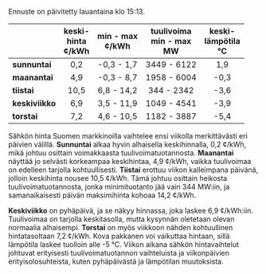 Ennuste on päivitetty lauantaina klo 15:13.

|              | keski-<br>hinta<br>¢/kWh | min - max<br>¢/kWh | tuulivoima<br>min - max<br>MW | keski-<br>lämpötila<br>°C |
|:-------------|:----------------:|:----------------:|:-------------:|:-------------:|
| **sunnuntai**   |        0,2        |      -0,3 - 1,7     |   3449 - 6122    |       1,9       |
| **maanantai**   |        4,9        |      -0,3 - 8,7     |   1958 - 6004    |      -0,3       |
| **tiistai**     |        10,5       |      6,8 - 14,2     |    344 - 2342    |      -3,6       |
| **keskiviikko** |        6,9        |      3,5 - 11,9     |   1049 - 4541    |      -3,9       |
| **torstai**     |        7,2        |      4,6 - 10,5     |   1182 - 3887    |      -5,4       |

Sähkön hinta Suomen markkinoilla vaihtelee ensi viikolla merkittävästi eri päivien välillä. **Sunnuntai** alkaa hyvin alhaisella keskihinnalla, 0,2 ¢/kWh, mikä johtuu osittain voimakkaasta tuulivoimatuotannosta. **Maanantai** näyttää jo selvästi korkeampaa keskihintaa, 4,9 ¢/kWh, vaikka tuulivoimaa on edelleen tarjolla kohtuullisesti. **Tiistai** erottuu viikon kalleimpana päivänä, jolloin keskihinta nousee 10,5 ¢/kWh. Tämä johtuu osittain heikosta tuulivoimatuotannosta, jonka minimituotanto jää vain 344 MW:iin, ja samanaikaisesti päivän maksimihinta kohoaa 14,2 ¢/kWh.

**Keskiviikko** on pyhäpäivä, ja se näkyy hinnassa, joka laskee 6,9 ¢/kWh:iin. Tuulivoimaa on tarjolla keskitasolla, mutta kysynnän oletetaan olevan normaalia alhaisempi. **Torstai** on myös viikkoon nähden kohtuullinen hintatasoltaan 7,2 ¢/kWh. Kova pakkanen voi vaikuttaa hintaan, sillä lämpötila laskee tuolloin alle -5 °C. Viikon aikana sähkön hintavaihtelut johtuvat erityisesti tuulivoimatuotannon vaihteluista ja viikonpäivien erityisolosuhteista, kuten pyhäpäivästä ja lämpötilan muutoksista.